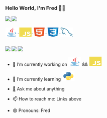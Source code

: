 ### Hello World, I'm Fred 🧑‍💻

<div>
  <a href="https://github.com/fredericobgoncalves">
  <img height="180em" src="https://github-readme-stats.vercel.app/api?username=fredericobgoncalves&show_icons=true&theme=dracula&include_all_commits=true&count_private=true"/>
  <img height="180em" src="https://github-readme-stats.vercel.app/api/top-langs/?username=fredericobgoncalves&layout=compact&langs_count=7&theme=dracula"/>
</div>
<div style="display: inline_block"><br>
  <img align="center" alt="Fred-Java" height="30" width="40" src="https://raw.githubusercontent.com/devicons/devicon/master/icons/java/java-original.svg">
  <img align="center" alt="Fred-Js" height="30" width="40" src="https://raw.githubusercontent.com/devicons/devicon/master/icons/javascript/javascript-plain.svg">
  <img align="center" alt="Fred-HTML" height="30" width="40" src="https://raw.githubusercontent.com/devicons/devicon/master/icons/html5/html5-original.svg">
  <img align="center" alt="Fred-CSS" height="30" width="40" src="https://raw.githubusercontent.com/devicons/devicon/master/icons/css3/css3-original.svg">
  <img align="center" alt="Fred-Mysql" height="30" width="40" src="https://raw.githubusercontent.com/devicons/devicon/master/icons/mysql/mysql-original.svg">
</div>
  
##
 
<div> 
  <a href="https://www.instagram.com/frederico.bgoncalves" target="_blank"><img src="https://img.shields.io/badge/-Instagram-%23E4405F?style=for-the-badge&logo=instagram&logoColor=white" target="_blank"></a> 
  <a href = "mailto:fredericogoncalves3@gmail.com"><img src="https://img.shields.io/badge/-Gmail-%23333?style=for-the-badge&logo=gmail&logoColor=white" target="_blank"></a>
  <a href="https://www.linkedin.com/in/fredericobgoncalves" target="_blank"><img src="https://img.shields.io/badge/-LinkedIn-%230077B5?style=for-the-badge&logo=linkedin&logoColor=white" target="_blank"></a>  
</div>
  


<!--
**fredericobgoncalves/fredericobgoncalves** is a ✨ _special_ ✨ repository because its `README.md` (this file) appears on your GitHub profile.

Here are some ideas to get you started:
-->
  
  
  
- 🔭 I’m currently working on <img alt="Fred-Java" height="30" width="40" src="https://raw.githubusercontent.com/devicons/devicon/master/icons/java/java-original.svg"> && <img alt="Fred-Js" height="30" width="40" src="https://raw.githubusercontent.com/devicons/devicon/master/icons/javascript/javascript-plain.svg">
 
  
- 🌱 I’m currently learning <img alt="Fred-Js" height="30" width="40" src="https://raw.githubusercontent.com/devicons/devicon/master/icons/python/python-original.svg">
  
- <a href="mailto:fredericogoncalves3@gmail.com">💬</a> Ask me about anything
- 📫 How to reach me: Links above
- 😄 Pronouns: Fred

